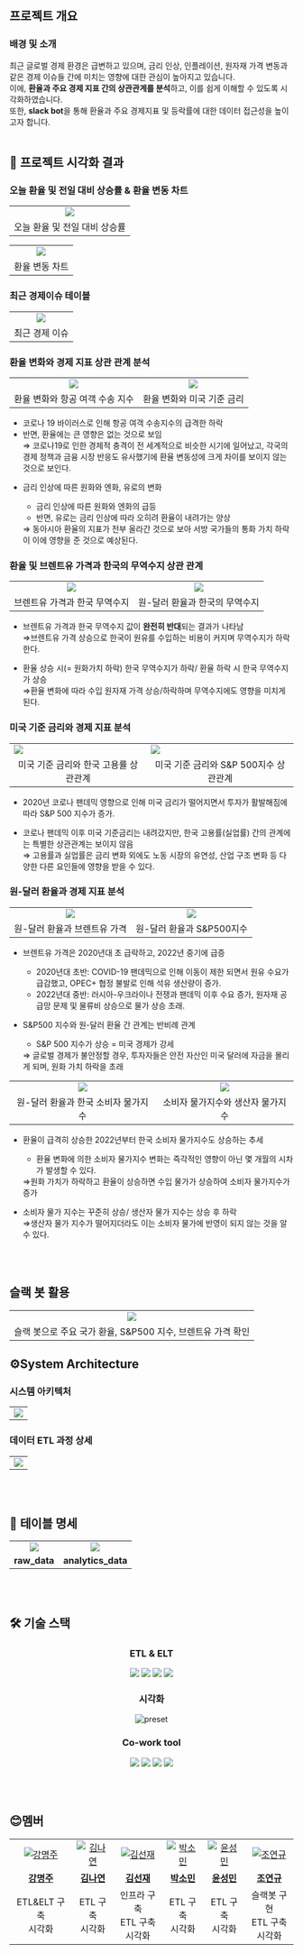 ## 프로젝트 개요
### 배경 및 소개
최근 글로벌 경제 환경은 급변하고 있으며, 금리 인상, 인플레이션, 원자재 가격 변동과 같은 경제 이슈들 간에 미치는 영향에 대한 관심이 높아지고 있습니다. 
</br>
이에, **환율과 주요 경제 지표 간의 상관관계를 분석**하고, 이를 쉽게 이해할 수 있도록 시각화하였습니다. 
</br>
또한, **slack bot**을 통해 환율과 주요 경제지표 및 등락률에 대한 데이터 접근성을 높이고자 합니다.
</br>
</br>
## 📍 프로젝트 시각화 결과
### 오늘 환율 및 전일 대비 상승률 & 환율 변동 차트
<table>
  <tr>
    <td align="center">
      <img src="https://github.com/yygs321/currenomics/blob/main/images/01_today_exchange_rate.png"">
    </td>
  </tr>
  <tr>
    <td align="center">
      <span>오늘 환율 및 전일 대비 상승률</span>
    </td>
  </tr>
</table>
<table>
  <tr>
    <td align="center">
      <img src="https://github.com/yygs321/currenomics/blob/main/images/02_yearly_rates.png">
    </td>
  </tr>
  <tr>
    <td align="center">
      <span>환율 변동 차트</span>
    </td>
  </tr>
</table>

### 최근 경제이슈 테이블
<table>
  <tr>
    <td align="center">
      <img src="https://github.com/yygs321/currenomics/blob/main/images/05_2_issue_table.png">
    </td>
  </tr>
  <tr>
    <td align="center">
      <span>최근 경제 이슈 </span>
    </td>
  </tr>
</table>

### 환율 변화와 경제 지표 상관 관계 분석
<table>
  <tr>
    <td align="center">
      <img src="https://github.com/yygs321/currenomics/blob/main/images/11_rates_air.png">
    </td>
    <td align="center">
      <img src="https://github.com/yygs321/currenomics/blob/main/images/09_fed_krw.png">
    </td>
  </tr>
  <tr>
    <td align="center">
      <span>환율 변화와 항공 여객 수송 지수</span>
    </td>
    <td align="center">
      <span>환율 변화와 미국 기준 금리</span>
    </td>
  </tr>
</table>
<ul>
  <li>코로나 19 바이러스로 인해 항공 여객 수송지수의 급격한 하락</li>
  <li>반면, 환율에는 큰 영향은 없는 것으로 보임</li>
  ⇒ 코로나19로 인한 경제적 충격이 전 세계적으로 비슷한 시기에 일어났고, 각국의 경제 정책과 금융 시장 반응도 유사했기에 환율 변동성에 크게 차이를 보이지 않는 것으로 보인다.
</ul>
<ul>
  <li>금리 인상에 따른 원화와 엔화, 유로의 변화</li>
  <ul>
    <li>금리 인상에 따른 원화와 엔화의 급등</li>
    <li>반면, 유로는 금리 인상에 따라 오히려 환율이 내려가는 양상</li>
  </ul>
  ⇒ 동아시아 환율의 지표가 전부 올라간 것으로 보아 서방 국가들의 통화 가치 하락이 이에 영향을 준 것으로 예상된다.
</ul>



### 환율 및 브렌트유 가격과 한국의 무역수지 상관 관계

<table>
  <tr>
    <td align="center">
      <img src="https://github.com/yygs321/currenomics/blob/main/images/13_brent_trade.png"/>
    </td>
    <td align="center">
      <img src="https://github.com/yygs321/currenomics/blob/main/images/12_krw_trade.png" />
    </td>
  </tr>
  <tr>
    <td align="center">
      <span>브렌트유 가격과 한국 무역수지</span>
    </td>
    <td align="center">
      <span>원-달러 환율과 한국의 무역수지</span>
    </td>
  </tr>
</table>
<ul>
  <li>브렌트유 가격과 한국 무역수지 값이 <strong>완전히 반대</strong>되는 결과가 나타남</li>
  ⇒브렌트유 가격 상승으로 한국이 원유를 수입하는 비용이 커지며 무역수지가 하락한다.
</ul>

<ul>
  <li>환율 상승 시(= 원화가치 하락) 한국 무역수지가 하락/ 환율 하락 시 한국 무역수지가 상승</li>
  ⇒환율 변화에 따라 수입 원자재 가격 상승/하락하며 무역수지에도 영향을 미치게 된다.
</ul>


### 미국 기준 금리와 경제 지표 분석
<table>
  <tr>
    <td>
      <img src="https://github.com/yygs321/currenomics/blob/main/images/06_fed_employment.png.png" />
    </td>
      <td>
      <img src="https://github.com/yygs321/currenomics/blob/main/images/07_fed_sp500.png.png" />
    </td>
  </tr>
  <tr>
    <td align="center">
      <span>미국 기준 금리와 한국 고용률 상관관계</span>
    </td>
    <td align="center">
      <span>미국 기준 금리와 S&P 500지수 상관관계</span>
    </td>
  </tr>
</table>
<ul>
  <li>2020년 코로나 팬데믹 영향으로 인해 미국 금리가 떨어지면서 투자가 활발해짐에 따라 S&P 500 지수가 증가.</li>
</ul>
<ul>
  <li>코로나 팬데믹 이후 미국 기준금리는 내려갔지만, 한국 고용률(실업률) 간의 관계에는 특별한 상관관계는 보이지 않음</li>
  ⇒ 고용률과 실업률은 금리 변화 외에도 노동 시장의 유연성, 산업 구조 변화 등 다양한 다른 요인들에 영향을 받을 수 있다.
</ul>


### 원-달러 환율과 경제 지표 분석
<table>
  <tr>
    <td align="center">
      <img src="https://github.com/yygs321/currenomics/blob/main/images/03_krw_brent.png">
    </td>
    <td align="center">
      <img src="https://github.com/yygs321/currenomics/blob/main/images/08_sp500_krw.png">
    </td>
  </tr>
  <tr>
    <td align="center">
      <span>원-달러 환율과 브렌트유 가격</span>
    </td>
    <td align="center">
      <span>원-달러 환율과 S&P500지수</span>
    </td>
  </tr>
</table>
<ul>
  <li>브렌트유 가격은 2020년대 초 급락하고, 2022년 중기에 급증</li>
  <ul>
    <li>2020년대 초반: COVID-19 팬데믹으로 인해 이동이 제한 되면서 원유 수요가 급감했고, OPEC+ 협정 불발로 인해 석유 생산량이 증가.</li>
    <li>2022년대 중반: 러시아-우크라이나 전쟁과 팬데믹 이후 수요 증가, 원자재 공급망 문제 및 물류비 상승으로 물가 상승 초래.</li>
  </ul>
</ul>

<ul>
  <li>S&P500 지수와 원-달러 환율 간 관계는 반비례 관계</li>
  <ul>
    <li>S&P 500 지수가 상승 = 미국 경제가 강세</li>
  </ul>
  ⇒ 글로벌 경제가 불안정할 경우, 투자자들은 안전 자산인 미국 달러에 자금을 몰리게 되며, 원화 가치 하락을 초래
</ul>

<table>
  <tr>
    <td align="center">
      <img src="https://github.com/yygs321/currenomics/blob/main/images/04_krw_cpi.png" />
    </td>
    <td align="center">
      <img src="https://github.com/yygs321/currenomics/blob/main/images/10_cpi_ppi.png" />
    </td>
  </tr>
  <tr>
    <td align="center">
      <span>원-달러 환율과 한국 소비자 물가지수</span>
    </td>
    <td align="center">
      <span>소비자 물가지수와 생산자 물가지수</span>
    </td>
  </tr>
</table>
<ul>
  <li>환율이 급격히 상승한 2022년부터 한국 소비자 물가지수도 상승하는 추세</li>
  <ul>
    <li>환율 변화에 의한 소비자 물가지수 변화는 즉각적인 영향이 아닌 몇 개월의 시차가 발생할 수 있다.</li>
  </ul>
  ⇒원화 가치가 하락하고 환율이 상승하면 수입 물가가 상승하여 소비자 물가지수가 증가
</ul>

<ul>
  <li>소비자 물가 지수는 꾸준히 상승/ 생산자 물가 지수는 상승 후 하락</li>
  ⇒생산자 물가 지수가 떨어지더라도 이는 소비자 물가에 반영이 되지 않는 것을 알 수 있다.
</ul>
</br>
</br>

## 슬랙 봇 활용
<table>
  <tr>
    <td align="center">
      <img src="https://github.com/Currenomics/currenomics/blob/main/images/slack_bot.gif">
    </td>
  </tr>
  <tr>
    <td align="center">
      <span>슬랙 봇으로 주요 국가 환율, S&P500 지수, 브렌트유 가격 확인</span>
    </td>
  </tr>
</table>

## ⚙System Architecture

### 시스템 아키텍처

<table>
  <td align="center">
    <img src="https://github.com/yygs321/currenomics/blob/main/images/project_architecture.png">
  </td>
</table>

### 데이터 ETL 과정 상세
<table>
  <td align="center">
    <img src="https://github.com/yygs321/currenomics/blob/main/images/ETL_process.png">
  </td>
</table>

</br>
</br>

## 💾 테이블 명세
<table>
  <tr>
    <td align="center">
        <img src="https://github.com/yygs321/currenomics/blob/main/images/raw_data.png">
    </td>
    <td align="center">
        <img src="https://github.com/yygs321/currenomics/blob/main/images/analytics.png">
    </td>
  </tr>
  <tr>
    <td align="center">
      <b>raw_data</b>
    </td>
    <td align="center">
      <b>analytics_data</b>
    </td>
  </tr>
</table>

</br>
</br>

##  🛠 기술 스택

<h3 align="center">ETL & ELT</h3>
<p align="center">
    <img src="https://img.shields.io/badge/Python-3776AB?&logo=python&logoColor=white">
    <img src="https://img.shields.io/badge/snowflake-29B5E8?&logo=snowflake&logoColor=white">
    <img src="https://img.shields.io/badge/amazons3-569A31?&logo=amazons3&logoColor=white">
    <img src="https://img.shields.io/badge/pandas-150458?&logo=pandas&logoColor=white">
</p>
<h3 align="center">시각화</h3>
<p align="center">
    <img src="https://img.shields.io/badge/preset-00B992?logoColor=white" alt="preset" />
</p>
<h3 align="center">Co-work tool</h3>
<p align="center">
    <img src="https://img.shields.io/badge/docker-2496ED?&logo=docker&logoColor=white">
    <img src="https://img.shields.io/badge/github-181717?&logo=github&logoColor=white">
    <img src="https://img.shields.io/badge/Notion-232F3E?&logo=Notion&logoColor=white">
    <img src="https://img.shields.io/badge/slack-E4637C?&logo=slack&logoColor=white">
</p>

</br>
</br>

## 😊멤버

<table>
  <tr>
    <td align="center">
      <a href="https://github.com/zoobeancurd">
        <img src="https://github.com/zoobeancurd.png" alt="강명주" />
      </a>
    </td>
     <td align="center">
      <a href="https://github.com/Nyhazzy">
        <img src="https://github.com/Nyhazzy.png" alt="김나연" />
      </a>
    </td>
    <td align="center">
      <a href="https://github.com/Mollis-Kim">
        <img src="https://github.com/Mollis-Kim.png" alt="김선재" />
      </a>
    </td>
    <td align="center">
      <a href="https://github.com/yygs321">
        <img src="https://github.com/yygs321.png" alt="박소민" />
      </a>
    </td>
    <td align="center">
      <a href="https://github.com/newskyy135">
        <img src="https://github.com/newskyy135.png" alt="윤성민" />
      </a>
    </td>
    <td align="center">
      <a href="https://github.com/choyeonkyus">
        <img src="https://github.com/choyeonkyu.png" alt="조연규" />
      </a>
    </td>
  </tr>
  <tr>
    <td align="center">
      <a href="https://github.com/zoobeancurd">
        <b>강명주</b>
      </a>
    </td>
     <td align="center">
      <a href="https://github.com/Nyhazzy">
        <b>김나연</b>
      </a>
    </td>
    <td align="center">
      <a href="https://github.com/Mollis-Kimy">
        <b>김선재</b>
      </a>
    </td>
    <td align="center">
      <a href="https://github.com/yygs321">
        <b>박소민</b>
      </a>
    </td>
    <td align="center">
      <a href="https://github.com/newskyy135">
        <b>윤성민</b>
      </a>
    </td>
    <td align="center">
      <a href="https://github.com/choyeonkyus">
        <b>조연규</b>
      </a>
    </td>
  </tr>
  <tr>
    <td align="center">
      <span>ETL&ELT 구축<br>시각화</span>
    </td>
    <td align="center">
      <span>ETL 구축<br>시각화</span>
    </td>
    <td align="center">
      <span>인프라 구축<br>ETL 구축<br>시각화</span>
    </td>
    <td align="center">
      <span>ETL 구축<br>시각화</span>
    </td>
    <td align="center">
      <span>ETL 구축<br>시각화</span>
    </td>
    <td align="center">
      <span>슬랙봇 구현<br>ETL 구축<br>시각화</span>
    </td>
  </tr>
</table>
